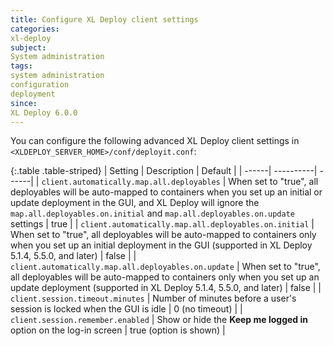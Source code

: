 ```yaml
---
title: Configure XL Deploy client settings
categories:
xl-deploy
subject:
System administration
tags:
system administration
configuration
deployment
since:
XL Deploy 6.0.0
---
```


You can configure the following advanced XL Deploy client settings in `<XLDEPLOY_SERVER_HOME>/conf/deployit.conf`:

{:.table .table-striped}
| Setting | Description | Default |
| ------| ----------| ------|
| `client.automatically.map.all.deployables` | When set to "true", all deployables will be auto-mapped to containers when you set up an initial or update deployment in the GUI, and XL Deploy will ignore the `map.all.deployables.on.initial` and `map.all.deployables.on.update` settings | true |
| `client.automatically.map.all.deployables.on.initial` | When set to "true", all deployables will be auto-mapped to containers only when you set up an initial deployment in the GUI (supported in XL Deploy 5.1.4, 5.5.0, and later) | false |
| `client.automatically.map.all.deployables.on.update` | When set to "true", all deployables will be auto-mapped to containers only when you set up an update deployment (supported in XL Deploy 5.1.4, 5.5.0, and later) | false |
| `client.session.timeout.minutes` | Number of minutes before a user's session is locked when the GUI is idle | 0 (no timeout) |
| `client.session.remember.enabled` | Show or hide the **Keep me logged in** option on the log-in screen | true (option is shown) |
